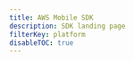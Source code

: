 ```yaml
---
title: AWS Mobile SDK
description: SDK landing page
filterKey: platform
disableTOC: true
---
```


<inline-fragment platform="ios" src="~/fragments/lib/ios-sdk.md"></inline-fragment>
<inline-fragment platform="android" src="~/fragments/lib/android-sdk.md"></inline-fragment>

